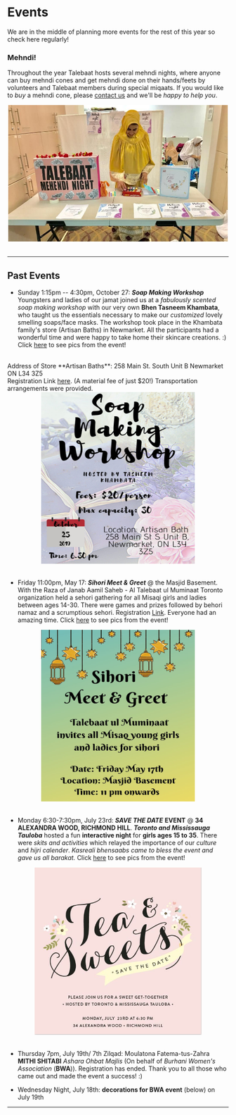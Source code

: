 # Events 

We are in the middle of planning more events for the rest of this year so check here regularly!

### Mehndi! 

Throughout the year Talebaat hosts several mehndi nights, where anyone can buy mehndi cones and get mehndi done on their hands/feets by volunteers and Talebaat members during special miqaats. If you would like to *buy* a mehndi cone, please <a href="https://talebaattoronto.github.io/Contact Us">contact us</a> and we'll be *happy to help you*. 

<center>
<img src="mehndi_night.jpg" alt="mehndi stall" style="width:500px;height:310px;border:0;"></center>

<br>

* * *


## Past Events 

*   Sunday 1:15pm -- 4:30pm, October 27: ***Soap Making Workshop*** Youngsters and ladies of our jamat joined us at a *fabulously scented soap making workshop* with our very own **Bhen Tasneem Khambata**, who taught us the essentials necessary to make our *customized* lovely smelling soaps/face masks. The workshop took place in the Khambata family's store (Artisan Baths) in Newmarket. All the participants had a wonderful time and were happy to take home their skincare creations. :) Click <a href="https://talebaattoronto.github.io/Face Masks Workshop">here</a> to see pics from the event!
<br>
Address of Store **Artisan Baths**: 258 Main St. South Unit B Newmarket ON L34 3Z5
<br>
Registration Link <a href="https://forms.gle/Ud5venzcuiMBT6317">here</a>. (A material fee of just $20!) Transportation arrangements were provided.

<center>
<img src="smw_flyer.jpg" alt="smwflyer" style="width:350px;height:390px;border:0;"></center>


<br>

*   Friday 11:00pm, May 17: ***Sihori Meet & Greet*** @ the Masjid Basement. With the Raza of Janab Aamil Saheb - Al Talebaat ul Muminaat Toronto organization held a sehori gathering for all Misaqi girls and ladies between ages 14-30. There were games and prizes followed by behori namaz and a scrumptious sehori. Registration <a href="https://forms.gle/LwB8X867m9TNJ1Sa6">Link</a>. Everyone had an amazing time. Click <a href="https://talebaattoronto.github.io/Sihori Meet and Greet 2019">here</a> to see pics from the event!

<center>
<img src="sihorimay17.jpg" alt="sihoriflyer" style="width:350px;height:390px;border:0;"></center>

<br>

*   Monday 6:30-7:30pm, July 23rd: ***SAVE THE DATE*** **EVENT** @ **34 ALEXANDRA WOOD, RICHMOND HILL**. ***Toronto and Mississauga Tauloba*** hosted a fun **interactive night** for **girls ages 15 to 35**. There were *skits and activities* which relayed the importance of our *culture* and *hijri calender*. *Kasreali bhensaabs came to bless the event and gave us all barakat.* Click <a href="https://talebaattoronto.github.io/Save The Date">here</a> to see pics from the event! 

<center>
<img src="evite3.jpeg" alt="evite3" style="width:380px;height:380px;border:0;"></center>

<br>

*   Thursday 7pm, July 19th/ 7th Zilqad: Moulatona Fatema-tus-Zahra **MITHI SHITABI** *Ashara Ohbat Majlis* (On behalf of *Burhani Women's Association* (**BWA**)). Registration has ended. Thank you to all those who came out and made the event a success! :)

*   Wednesday Night, July 18th: **decorations for BWA event** (below) on July 19th


* * *
